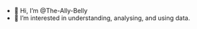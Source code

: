- 👋 Hi, I’m @The-Ally-Belly
- 👀 I’m interested in understanding, analysing, and using data.


<!---
The-Ally-Belly/The-Ally-Belly is a ✨ special ✨ repository because its `README.md` (this file) appears on your GitHub profile.
You can click the Preview link to take a look at your changes.
--->
